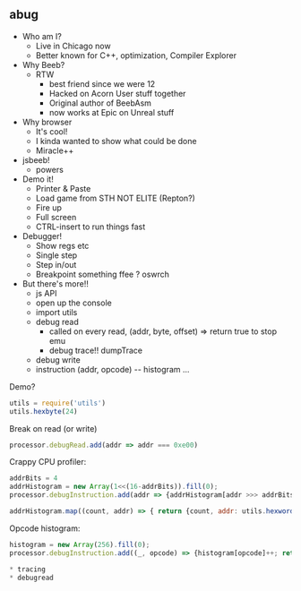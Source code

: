 abug
----

* Who am I?
  * Live in Chicago now
  * Better known for C++, optimization, Compiler Explorer
* Why Beeb?
  * RTW
    * best friend since we were 12
    * Hacked on Acorn User stuff together
    * Original author of BeebAsm
    * now works at Epic on Unreal stuff
* Why browser
  * It's cool!
  * I kinda wanted to show what could be done
  * Miracle++
* jsbeeb!
  * powers 
* Demo it!
  * Printer & Paste
  * Load game from STH NOT ELITE (Repton?)
  * Fire up
  * Full screen
  * CTRL-insert to run things fast
* Debugger!
  * Show regs etc
  * Single step
  * Step in/out
  * Breakpoint something ffee ? oswrch
* But there's more!!
  * js API
  * open up the console
  * import utils
  * debug read
    * called on every read, (addr, byte, offset) => return true to stop emu
    * debug trace!! dumpTrace
  * debug write
  * instruction (addr, opcode) -- histogram
...


Demo?
```js
utils = require('utils')
utils.hexbyte(24)
```

Break on read (or write)
```js
processor.debugRead.add(addr => addr === 0xe00)
```

Crappy CPU profiler:
```js
addrBits = 4
addrHistogram = new Array(1<<(16-addrBits)).fill(0);
processor.debugInstruction.add(addr => {addrHistogram[addr >>> addrBits]++; return false; });

addrHistogram.map((count, addr) => { return {count, addr: utils.hexword(addr<<addrBits)}; }).sort((x,y) => y.count - x.count).slice(0, 10)
```

Opcode histogram:
```js
histogram = new Array(256).fill(0);
processor.debugInstruction.add((_, opcode) => {histogram[opcode]++; return false; });

* tracing
* debugread